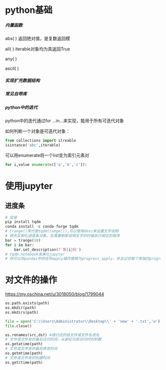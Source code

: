 # python基础
##### 内置函数

abs( ) 返回绝对值，是复数返回模

all( ) iterable对象均为真返回True

any( )

ascil( )



##### 实现扩充数据结构

##### 常见自带库

##### python中的迭代

python中的迭代通过for ...in...来实现，能用于所有可迭代对象

如何判断一个对象是可迭代对象：

```python
from collections import itreable
isintance('abc',iterable)
```


可以用enumerate将一个list变为索引元素对

```python
for i,value enumerate(['a','b','c']):
```


# 使用jupyter

## 进度条

```python
# 安装
pip install tqdm
conda install -c conda-forge tqdm
# trange()来代替tqdm(range()),可以使用desc来设置文字说明
# 预先实例化进度条对象，在需要刷新说明文字的时候执行相应的程序
bar = trange(10)
for i in bar:
	bar.set_description(f'第{i}轮')
# tqdm.notebook来美化jupyter
# 你可以将pandas中的任何apply操作替换为progress_apply，并且记住每个单独的progress_apply前要先执行tqdm.pandas()

```


# 对文件的操作

https://my.oschina.net/u/3018050/blog/1799044

```python
os.path.exists(path)
os.mkdir(path)
os.mkdirs(path)

file = open('C:\\Users\Administrator\\Desktop\\' + 'new' + '.txt','w')
file.close()

os.renames(src,dst)	#递归式的给文件或文件名改名
# 文件或文件夹的最后访问时间，从新纪元到访问时的秒数
os.getatime(path)
# 文件或文件夹的最后修改时间
os.getmtime(path)
# 文件或文件夹的创建时间
os.getctime(path)	

```
